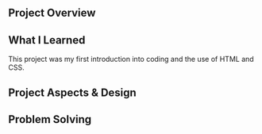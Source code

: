 ## Project Overview

## What I Learned
This project was my first introduction into coding and the use of HTML and CSS. 

## Project Aspects & Design


## Problem Solving